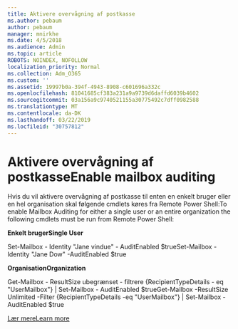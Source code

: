 ```yaml
---
title: Aktivere overvågning af postkasse
ms.author: pebaum
author: pebaum
manager: mnirkhe
ms.date: 4/5/2018
ms.audience: Admin
ms.topic: article
ROBOTS: NOINDEX, NOFOLLOW
localization_priority: Normal
ms.collection: Adm_O365
ms.custom: ''
ms.assetid: 19997b0a-394f-4943-8908-c601696a332c
ms.openlocfilehash: 81041685cf383a231a9a9739d6daffd6039b4602
ms.sourcegitcommit: 03a156a9c9740521155a30775492c7dff0982588
ms.translationtype: MT
ms.contentlocale: da-DK
ms.lasthandoff: 03/22/2019
ms.locfileid: "30757812"
---
```

# <a name="enable-mailbox-auditing"></a><span data-ttu-id="bed18-102">Aktivere overvågning af postkasse</span><span class="sxs-lookup"><span data-stu-id="bed18-102">Enable mailbox auditing</span></span>

<span data-ttu-id="bed18-103">Hvis du vil aktivere overvågning af postkasse til enten en enkelt bruger eller en hel organisation skal følgende cmdlets køres fra Remote Power Shell:</span><span class="sxs-lookup"><span data-stu-id="bed18-103">To enable Mailbox Auditing for either a single user or an entire organization the following cmdlets must be run from Remote Power Shell:</span></span>
  
 <span data-ttu-id="bed18-104">**Enkelt bruger**</span><span class="sxs-lookup"><span data-stu-id="bed18-104">**Single User**</span></span>
  
<span data-ttu-id="bed18-105">Set-Mailbox - Identity "Jane vindue" - AuditEnabled $true</span><span class="sxs-lookup"><span data-stu-id="bed18-105">Set-Mailbox -Identity "Jane Dow" -AuditEnabled $true</span></span>
  
 <span data-ttu-id="bed18-106">**Organisation**</span><span class="sxs-lookup"><span data-stu-id="bed18-106">**Organization**</span></span>
  
<span data-ttu-id="bed18-107">Get-Mailbox - ResultSize ubegrænset - filtrere {RecipientTypeDetails - eq "UserMailbox"} | Set-Mailbox - AuditEnabled $true</span><span class="sxs-lookup"><span data-stu-id="bed18-107">Get-Mailbox -ResultSize Unlimited -Filter {RecipientTypeDetails -eq "UserMailbox"} | Set-Mailbox -AuditEnabled $true</span></span>
  
[<span data-ttu-id="bed18-108">Lær mere</span><span class="sxs-lookup"><span data-stu-id="bed18-108">Learn more</span></span>](https://support.office.com/article/aaca8987-5b62-458b-9882-c28476a66918)
  

